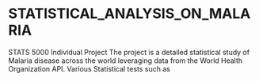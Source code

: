 # STATISTICAL_ANALYSIS_ON_MALARIA
STATS 5000 Individual Project
The project is a detailed statistical study of Malaria disease across the world leveraging data from the World Health Organization API. Various Statistical tests such as 

